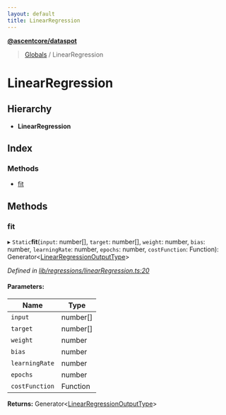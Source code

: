 ```yaml
---
layout: default
title: LinearRegression
---
```


**[@ascentcore/dataspot](../README.md)**

> [Globals](../globals.md) / LinearRegression

# LinearRegression

## Hierarchy

* **LinearRegression**

## Index

### Methods

* [fit](linearregression.md#fit)

## Methods

### fit

▸ `Static`**fit**(`input`: number[], `target`: number[], `weight`: number, `bias`: number, `learningRate`: number, `epochs`: number, `costFunction`: Function): Generator\<[LinearRegressionOutputType](../globals.md#linearregressionoutputtype)>

*Defined in [lib/regressions/linearRegression.ts:20](https://github.com/ascentcore/dataspot/blob/8a56680/lib/regressions/linearRegression.ts#L20)*

#### Parameters:

Name | Type |
------ | ------ |
`input` | number[] |
`target` | number[] |
`weight` | number |
`bias` | number |
`learningRate` | number |
`epochs` | number |
`costFunction` | Function |

**Returns:** Generator\<[LinearRegressionOutputType](../globals.md#linearregressionoutputtype)>
